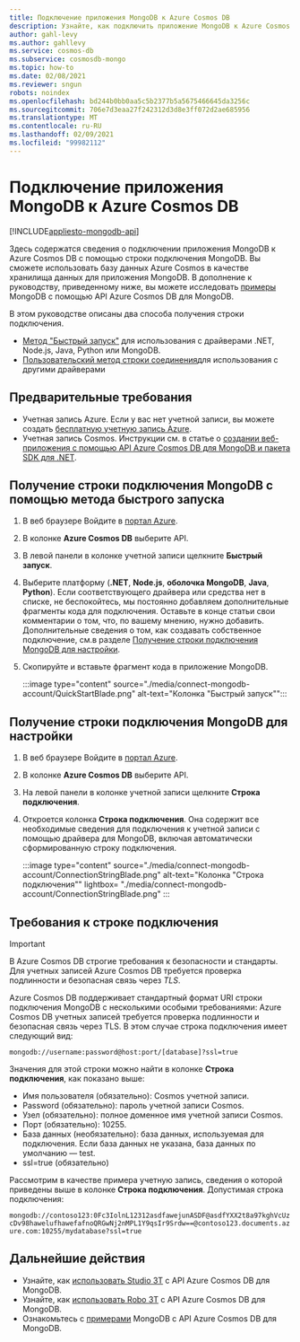 ```yaml
---
title: Подключение приложения MongoDB к Azure Cosmos DB
description: Узнайте, как подключить приложение MongoDB к Azure Cosmos DB путем получения строки подключения из портал Azure
author: gahl-levy
ms.author: gahllevy
ms.service: cosmos-db
ms.subservice: cosmosdb-mongo
ms.topic: how-to
ms.date: 02/08/2021
ms.reviewer: sngun
robots: noindex
ms.openlocfilehash: bd244b0bb0aa5c5b2377b5a5675466645da3256c
ms.sourcegitcommit: 706e7d3eaa27f242312d3d8e3ff072d2ae685956
ms.translationtype: MT
ms.contentlocale: ru-RU
ms.lasthandoff: 02/09/2021
ms.locfileid: "99982112"
---
```

# <a name="connect-a-mongodb-application-to-azure-cosmos-db"></a>Подключение приложения MongoDB к Azure Cosmos DB
[!INCLUDE[appliesto-mongodb-api](includes/appliesto-mongodb-api.md)]

Здесь содержатся сведения о подключении приложения MongoDB к Azure Cosmos DB с помощью строки подключения MongoDB. Вы сможете использовать базу данных Azure Cosmos в качестве хранилища данных для приложения MongoDB. В дополнение к руководству, приведенному ниже, вы можете исследовать [примеры](mongodb-samples.md) MongoDB с помощью API Azure Cosmos DB для MongoDB.

В этом руководстве описаны два способа получения строки подключения.

- [Метод "Быстрый запуск"](#get-the-mongodb-connection-string-by-using-the-quick-start) для использования с драйверами .NET, Node.js, Java, Python или MongoDB.
- [Пользовательский метод строки соединения](#get-the-mongodb-connection-string-to-customize)для использования с другими драйверами

## <a name="prerequisites"></a>Предварительные требования

- Учетная запись Azure. Если у вас нет учетной записи, вы можете создать [бесплатную учетную запись Azure](https://azure.microsoft.com/free/).
- Учетная запись Cosmos. Инструкции см. в статье о [создании веб-приложения с помощью API Azure Cosmos DB для MongoDB и пакета SDK для .NET](create-mongodb-dotnet.md).

## <a name="get-the-mongodb-connection-string-by-using-the-quick-start"></a>Получение строки подключения MongoDB с помощью метода быстрого запуска

1. В веб браузере Войдите в [портал Azure](https://portal.azure.com).
2. В колонке **Azure Cosmos DB** выберите API.
3. В левой панели в колонке учетной записи щелкните **Быстрый запуск**.
4. Выберите платформу (**.NET**, **Node.js**, **оболочка MongoDB**, **Java**, **Python**). Если соответствующего драйвера или средства нет в списке, не беспокойтесь, мы постоянно добавляем дополнительные фрагменты кода для подключения. Оставьте в конце статьи свои комментарии о том, что, по вашему мнению, нужно добавить. Дополнительные сведения о том, как создавать собственное подключение, см.в разделе [Получение строки подключения MongoDB для настройки](#get-the-mongodb-connection-string-to-customize).
5. Скопируйте и вставьте фрагмент кода в приложение MongoDB.

    :::image type="content" source="./media/connect-mongodb-account/QuickStartBlade.png" alt-text="Колонка &quot;Быстрый запуск&quot;":::

## <a name="get-the-mongodb-connection-string-to-customize"></a> Получение строки подключения MongoDB для настройки

1. В веб браузере Войдите в [портал Azure](https://portal.azure.com).
2. В колонке **Azure Cosmos DB** выберите API.
3. На левой панели в колонке учетной записи щелкните **Строка подключения**.
4. Откроется колонка **Строка подключения**. Она содержит все необходимые сведения для подключения к учетной записи с помощью драйвера для MongoDB, включая автоматически сформированную строку подключения.

   :::image type="content" source="./media/connect-mongodb-account/ConnectionStringBlade.png" alt-text="Колонка &quot;Строка подключения&quot;" lightbox= "./media/connect-mongodb-account/ConnectionStringBlade.png" :::

## <a name="connection-string-requirements"></a>Требования к строке подключения

> [!Important]
> В Azure Cosmos DB строгие требования к безопасности и стандарты. Для учетных записей Azure Cosmos DB требуется проверка подлинности и безопасная связь через *TLS*.

Azure Cosmos DB поддерживает стандартный формат URI строки подключения MongoDB с несколькими особыми требованиями: Azure Cosmos DB учетных записей требуется проверка подлинности и безопасная связь через TLS. В этом случае строка подключения имеет следующий вид:

`mongodb://username:password@host:port/[database]?ssl=true`

Значения для этой строки можно найти в колонке **Строка подключения**, как показано выше:

* Имя пользователя (обязательно): Cosmos учетной записи.
* Password (обязательно): пароль учетной записи Cosmos.
* Узел (обязательно): полное доменное имя учетной записи Cosmos.
* Порт (обязательно): 10255.
* База данных (необязательно): база данных, используемая для подключения. Если база данных не указана, база данных по умолчанию — test.
* ssl=true (обязательно)

Рассмотрим в качестве примера учетную запись, сведения о которой приведены выше в колонке **Строка подключения**. Допустимая строка подключения:

`mongodb://contoso123:0Fc3IolnL12312asdfawejunASDF@asdfYXX2t8a97kghVcUzcDv98hawelufhawefafnoQRGwNj2nMPL1Y9qsIr9Srdw==@contoso123.documents.azure.com:10255/mydatabase?ssl=true`

## <a name="next-steps"></a>Дальнейшие действия

- Узнайте, как [использовать Studio 3T](mongodb-mongochef.md) с API Azure Cosmos DB для MongoDB.
- Узнайте, как [использовать Robo 3T](mongodb-robomongo.md) с API Azure Cosmos DB для MongoDB.
- Ознакомьтесь с [примерами](mongodb-samples.md) MongoDB с API Azure Cosmos DB для MongoDB.
